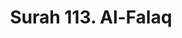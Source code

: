 ---
title       : "Surah 113. Al-Falaq"
DATE        : 7/25/2018 9:18:18 AM
draft       : false
TYPE        : "quran"

BookCode    : "ARB"
SurahNumber : "113"
TotalAyah   : "5"
---